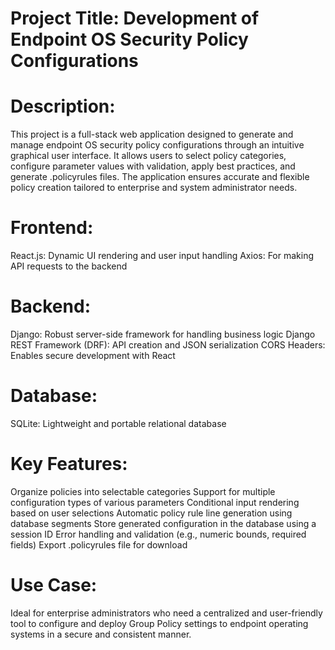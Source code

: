 # Project Title: Development of Endpoint OS Security Policy Configurations

# Description:
This project is a full-stack web application designed to generate and manage endpoint OS security policy configurations through an intuitive graphical user interface. It allows users to select policy categories, configure parameter values with validation, apply best practices, and generate .policyrules files. The application ensures accurate and flexible policy creation tailored to enterprise and system administrator needs.

# Frontend:
React.js: Dynamic UI rendering and user input handling
Axios: For making API requests to the backend

# Backend:
Django: Robust server-side framework for handling business logic
Django REST Framework (DRF): API creation and JSON serialization
CORS Headers: Enables secure development with React

# Database:
SQLite: Lightweight and portable relational database

# Key Features:
Organize policies into selectable categories
Support for multiple configuration types of various parameters
Conditional input rendering based on user selections
Automatic policy rule line generation using database segments
Store generated configuration in the database using a session ID
Error handling and validation (e.g., numeric bounds, required fields)
Export .policyrules file for download

# Use Case:
Ideal for enterprise administrators who need a centralized and user-friendly tool to configure and deploy Group Policy settings to endpoint operating systems in a secure and consistent manner.
